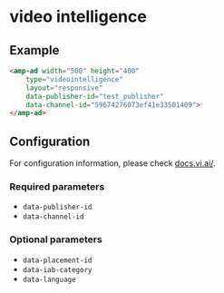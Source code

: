 <!---
Copyright 2018 The AMP HTML Authors. All Rights Reserved.

Licensed under the Apache License, Version 2.0 (the "License");
you may not use this file except in compliance with the License.
You may obtain a copy of the License at

      http://www.apache.org/licenses/LICENSE-2.0

Unless required by applicable law or agreed to in writing, software
distributed under the License is distributed on an "AS-IS" BASIS,
WITHOUT WARRANTIES OR CONDITIONS OF ANY KIND, either express or implied.
See the License for the specific language governing permissions and
limitations under the License.
-->

# video intelligence

## Example

```html
<amp-ad width="500" height="400"
    type="videointelligence"
    layout="responsive"
    data-publisher-id="test_publisher"
    data-channel-id="59674276073ef41e33501409">
</amp-ad>
```

## Configuration

For configuration information, please check [docs.vi.ai/](https://docs.vi.ai/general/integrations/).

### Required parameters

* `data-publisher-id`
* `data-channel-id`

### Optional parameters

* `data-placement-id`
* `data-iab-category`
* `data-language`